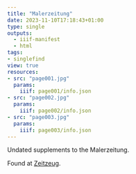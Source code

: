 ```yaml
---
title: "Malerzeitung"
date: 2023-11-10T17:18:43+01:00
type: single
outputs:
  - iiif-manifest
  - html
tags:
- singlefind
view: true
resources:
- src: "page001.jpg"
  params:
    iiif: page001/info.json
- src: "page002.jpg"
  params:
    iiif: page002/info.json
- src: "page003.jpg"
  params:
    iiif: page003/info.json
---
```

Undated supplements to the Malerzeitung.
<!--more-->
<div class="source">
Found at <a target="_blank" href="http://zeitzeug.de/">Zeitzeug</a>.
</div>

